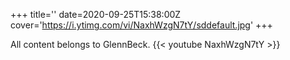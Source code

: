 +++
title=''
date=2020-09-25T15:38:00Z
cover='https://i.ytimg.com/vi/NaxhWzgN7tY/sddefault.jpg'
+++

All content belongs to GlennBeck.
{{< youtube NaxhWzgN7tY >}}
